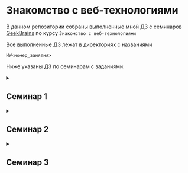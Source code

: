 # Знакомство с веб-технологиями

В данном репозитории собраны выполненные мной ДЗ с семинаров [GeekBrains](https://gb.ru) по курсу `Знакомство с веб-технологиями`

Все выполненные ДЗ лежат в директориях с названиями

`HW<номер_занятия>`

Ниже указаны ДЗ по семинарам с заданиями:

<details><summary><h2>Семинар 1</h2></summary>

  1. Определите, на каком протоколе работает сайт youtube.com

  2. Создайте файл 2_analyze.txt, в котором проанализируйте структуру страницы сайта https://ru.wikipedia.org/, а именно нужно описать (коротко, своими словами), какие блоки есть на сайте, что в этих блоках находится

  3. Внесите не менее 10 изменений на страницу любой статьи сайта https://ru.wikipedia.org/, с помощью инструмента разработчика и представьте два скриншота было/стало

  4. Создайте прототип низкой детализации сайта https://dzen.ru/ с помощью сайта https://wireframe.cc/. Предоставьте скриншот того, что получилось

</details>

<details><summary><h2>Семинар 2</h2></summary>

Создать сайт (html-документ с названием index.html), с рассказом о чём угодно. Например, о себе или о любимом коте.

Страница должна содержать как минимум:

  1. Два заголовка.

  2. Два абзаца (параграфа).

  3. Одну картинку из интернета, которая находится в свободном доступе, то есть которая будет доступна без регстранции и смс ;)

  4. Одну картинку, которая будет браться локально. Все локальные картинки должны храниться в папке img, которая должна лежать рядом с html-документом.

  5. Один нумерованный список со значениями.

  6. Один маркированный список со значениями.

  7. Одну ссылку.

  8. Один локальный, подключенный css-файл, в котором прописаны пара стилей, применяемых на странице.

html-документ не должен содержать ошибок при проверке в https://validator.w3.org/#validate_by_input

</details>

<details><summary><h2>Семинар 3</h2></summary>

1. Необходимо создать html-страницу с названием 1.html, в которой подключить файл 1.js (его тоже необходимо создать рядом с html-файлом). В js-файле необходимо создать следующий скрипт:

Необходимо пользователя попросить ввести температуру в градусах Цельсия, преобразовать введенное пользователем значение в соответствующую температуру в градусах по Фаренгейту и вывести в alert сообщение с текстом (пример): Цельсий: 21, Фаренгейт: 69.8

Где вместо 21 и 69.8 должны быть подставлены соответствующие значения, которые

были получены ранее.

Формула перевода градусов Цельсия в градусы Фаренгейта:

градусы Фаренгейта = (9 / 5) * градусы Цельсия + 32

Примечания: Пользователь всегда вводит корректное число.

Советую округлить значение после рассчетов, так как в некоторых случаях может получиться "длинная дробь".

2. Необходимо создать html-страницу с названием 2.html, в которой подключить файл 2.js (его тоже необходимо создать рядом с html-файлом). В js-файле необходимо создать следующий скрипт:

Cоздать функцию greeting, которая принимает имя и выводит приветствие, используя переданное имя, в консоль.

Необходимо у пользователя запросить имя и вызвать функцию greeting, передав туда данное значение.

</details>